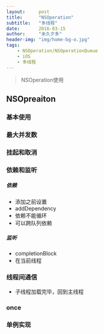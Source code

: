 ```yaml
---
layout:     post
title:      "NSOperation"
subtitle:   "多线程"
date:       2016-03-15
author:     "未久夕多"
header-img: "img/home-bg-o.jpg"
tags:
    - NSOperation/NSOperationQueue
    - iOS
    - 多线程
---
```


> NSOperation使用

## NSOpreaiton

### 基本使用

### 最大并发数

### 挂起和取消

### 依赖和监听

##### 依赖
* 添加之前设置
* addDependency
* 依赖不能循环
* 可以跨队列依赖 

##### 监听
* completionBlock
* 在当前线程


### 线程间通信
* 子线程加载完毕，回到主线程

### once

### 单例实现

### 






























### 